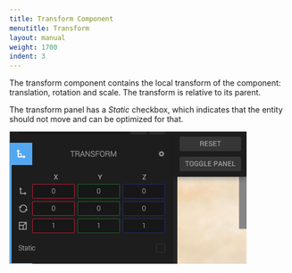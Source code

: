 ```yaml
---
title: Transform Component
menutitle: Transform
layout: manual
weight: 1700
indent: 3
---
```

The transform component contains the local transform of the component: translation, rotation and scale. The transform is relative to its parent.

The transform panel has a *Static* checkbox, which indicates that the entity should not move and can be optimized for that.

![Transform Component](transform-component.png)